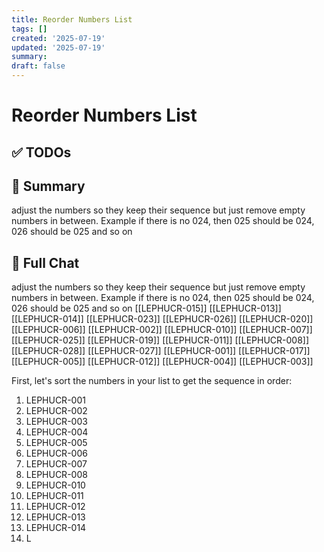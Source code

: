 ```yaml
---
title: Reorder Numbers List
tags: []
created: '2025-07-19'
updated: '2025-07-19'
summary:
draft: false
---
```


# Reorder Numbers List

## ✅ TODOs


## 📌 Summary
adjust the numbers so they keep their sequence but just remove empty numbers in between. Example if there is no 024, then 025 should be 024, 026 should be 025 and so on

## 🧠 Full Chat


adjust the numbers so they keep their sequence but just remove empty numbers in between. Example if there is no 024, then 025 should be 024, 026 should be 025 and so on
[[LEPHUCR-015]]
[[LEPHUCR-013]]
[[LEPHUCR-014]]
[[LEPHUCR-023]]
[[LEPHUCR-026]]
[[LEPHUCR-020]]
[[LEPHUCR-006]]
[[LEPHUCR-002]]
[[LEPHUCR-010]]
[[LEPHUCR-007]]
[[LEPHUCR-025]]
[[LEPHUCR-019]]
[[LEPHUCR-011]]
[[LEPHUCR-008]]
[[LEPHUCR-028]]
[[LEPHUCR-027]]
[[LEPHUCR-001]]
[[LEPHUCR-017]]
[[LEPHUCR-005]]
[[LEPHUCR-012]]
[[LEPHUCR-004]]
[[LEPHUCR-003]]



First, let's sort the numbers in your list to get the sequence in order:

1. LEPHUCR-001
2. LEPHUCR-002
3. LEPHUCR-003
4. LEPHUCR-004
5. LEPHUCR-005
6. LEPHUCR-006
7. LEPHUCR-007
8. LEPHUCR-008
9. LEPHUCR-010
10. LEPHUCR-011
11. LEPHUCR-012
12. LEPHUCR-013
13. LEPHUCR-014
14. L
